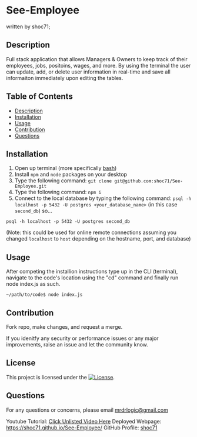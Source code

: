 # See-Employee
written by shoc71;


## Description
Full stack application that allows Managers & Owners to keep track of their employees, jobs, positoins, wages, and more. By using the terminal the user can update, add, or delete user information in real-time and save all informaiton immediately upon editing the tables.

## Table of Contents
- [Description](#description)
- [Installation](#installation)
- [Usage](#usage)
- [Contribution](#contribution)
- [Questions](#questions)

## Installation
1. Open up terminal (more specifically [bash](https://www.youtube.com/watch?v=3eu67g3PTdk))
2. Install ```npm``` and ```node``` packages on your desktop
3. Type the following command: ```git clone git@github.com:shoc71/See-Employee.git```
4. Type the following command: ```npm i ``` 
5. Connect to the local database by typing the following command: ```psql -h localhost -p 5432 -U postgres <your_database_name>``` (in this case ```second_db```) so...

```psql -h localhost -p 5432 -U postgres second_db``` 

(Note: this could be used for online remote connections assuming you changed ```localhost``` to ```host``` depending on the hostname, port, and database)


## Usage
After competing the installion instructions type up in the CLI (terminal), navigate to the code's location using the "cd" command and finally run node index.js as such.

```~/path/to/code$ node index.js```

## Contribution
Fork repo, make changes, and request a merge.

If you idenitfy any security or performance issues or any major improvements, raise an issue and let the community know.


## License
This project is licensed under the [![License](https://opensource.org/licenses/Apache-2.0)](https://opensource.org/licenses/Apache-2.0).

## Questions
For any questions or concerns, please email mrdrlogic@gmail.com

Youtube Tutorial: [Click Unlisted Video Here](#)
Deployed Webpage: https://shoc71.github.io/See-Employee/
GitHub Profile: [shoc71](https://github.com/shoc71)